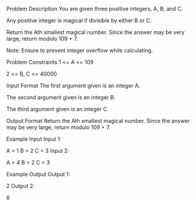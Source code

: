 

Problem Description
You are given three positive integers, A, B, and C.

Any positive integer is magical if divisible by either B or C.

Return the Ath smallest magical number. Since the answer may be very large, return modulo 109 + 7.

Note: Ensure to prevent integer overflow while calculating.



Problem Constraints
1 <= A <= 109

2 <= B, C <= 40000



Input Format
The first argument given is an integer A.

The second argument given is an integer B.

The third argument given is an integer C.



Output Format
Return the Ath smallest magical number. Since the answer may be very large, return modulo 109 + 7.



Example Input
Input 1:

 A = 1
 B = 2
 C = 3
Input 2:

 A = 4
 B = 2
 C = 3


Example Output
Output 1:

 2
Output 2:

 6